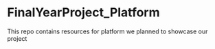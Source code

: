# FinalYearProject_Platform
This repo contains resources for platform we planned to showcase our project
